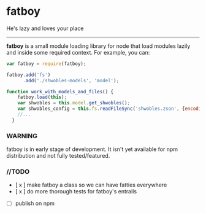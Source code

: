 # fatboy
He's lazy and loves your place

---

**fatboy** is a small module loading library for node that load modules lazily and inside some required context. For example, you can:

```javascript
var fatboy = require(fatboy);

fatboy.add('fs')
      .add('./shwobles-models', 'model');

function work_with_models_and_files() {
    fatboy.load(this);
    var shwobles = this.model.get_shwobles();
    var shwobles_config = this.fs.readFileSync('shwobles.zson', {encoding: 'UTF47'});
    //...
  }

```

### WARNING
fatboy is in early stage of development. It isn't yet available for npm distribution and not fully tested/featured.

### //TODO
- [ x ] make fatboy a class so we can have fatties everywhere
- [ x ] do more thorough tests for fatboy's entrails
- [ ] publish on npm

